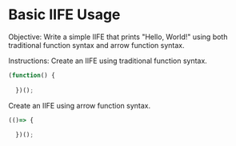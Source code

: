 # Basic IIFE Usage
Objective: Write a simple IIFE that prints "Hello, World!" using both traditional function syntax and arrow function syntax.

Instructions:
Create an IIFE using traditional function syntax.
```js
(function() {
    
  })();
```
Create an IIFE using arrow function syntax. 
```js
(()=> {
    
  })();
```